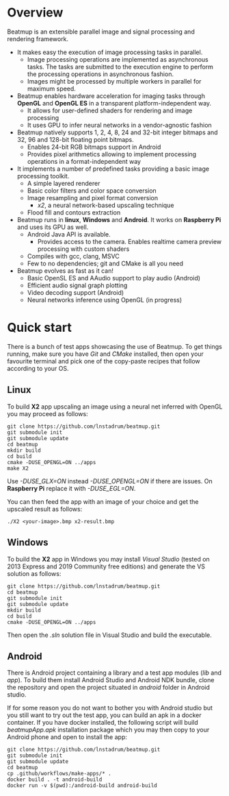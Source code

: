 # Overview

Beatmup is an extensible parallel image and signal processing and rendering framework.

* It makes easy the execution of image processing tasks in parallel.
  - Image processing operations are implemented as asynchronous tasks. The tasks are submitted to the execution engine to perform the processing operations in asynchronous fashion.
  - Images might be processed by multiple workers in parallel for maximum speed.
* Beatmup enables hardware acceleration for imaging tasks through **OpenGL** and **OpenGL ES** in a transparent platform-independent way.
  - It allows for user-defined shaders for rendering and image processing
  - It uses GPU to infer neural networks in a vendor-agnostic fashion
* Beatmup natively supports 1, 2, 4, 8, 24 and 32-bit integer bitmaps and 32, 96 and 128-bit floating point bitmaps.
  - Enables 24-bit RGB bitmaps support in Android
  - Provides pixel arithmetics allowing to implement processing operations in a format-independent way
* It implements a number of predefined tasks providing a basic image processing toolkit.
  - A simple layered renderer
  - Basic color filters and color space conversion
  - Image resampling and pixel format conversion
    * _x2_, a neural network-based upscaling technique
  - Flood fill and contours extraction
* Beatmup runs in **linux**, **Windows** and **Android**. It works on **Raspberry Pi** and uses its GPU as well.
  - Android Java API is available.
    * Provides access to the camera. Enables realtime camera preview processing with custom shaders
  - Compiles with gcc, clang, MSVC
  - Few to no dependencies; git and CMake is all you need
* Beatmup evolves as fast as it can!
  - Basic OpenSL ES and AAudio support to play audio (Android)
  - Efficient audio signal graph plotting
  - Video decoding support (Android)
  - Neural networks inference using OpenGL (in progress)
  
# Quick start

There is a bunch of test apps showcasing the use of Beatmup. To get things running, make sure you have *Git* and *CMake* installed, then open your favourite terminal and pick one of the copy-paste recipes that follow according to your OS.

## Linux

To build **X2** app upscaling an image using a neural net inferred with OpenGL you may proceed as follows:

    git clone https://github.com/lnstadrum/beatmup.git
    git submodule init
    git submodule update
    cd beatmup
    mkdir build
    cd build
    cmake -DUSE_OPENGL=ON ../apps
    make X2

Use *-DUSE_GLX=ON* instead *-DUSE_OPENGL=ON* if there are issues. On **Raspberry Pi** replace it with *-DUSE_EGL=ON*.

You can then feed the app with an image of your choice and get the upscaled result as follows:

    ./X2 <your-image>.bmp x2-result.bmp

## Windows

To build the **X2** app in Windows you may install *Visual Studio* (tested on 2013 Express and 2019 Community free editions) and generate the VS solution as follows:

    git clone https://github.com/lnstadrum/beatmup.git
    cd beatmup
    git submodule init
    git submodule update
    mkdir build
    cd build
    cmake -DUSE_OPENGL=ON ../apps

Then open the *.sln* solution file in Visual Studio and build the executable.

## Android

There is Android project containing a library and a test app modules (*lib* and *app*). To build them install Android Studio and Android NDK bundle, clone the repository and open the project situated in *android* folder in Android studio.

If for some reason you do not want to bother you with Android studio but you still want to try out the test app, you can build an apk in a docker container. If you have docker installed, the following script will build *beatmupApp.apk* installation package which you may then copy to your Android phone and open to install the app:

    git clone https://github.com/lnstadrum/beatmup.git
    git submodule init
    git submodule update
    cd beatmup
    cp .github/workflows/make-apps/* .
    docker build . -t android-build
    docker run -v $(pwd):/android-build android-build

